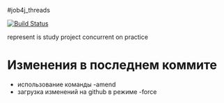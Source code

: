 #job4j_threads

[![Build Status](https://travis-ci.com/WindzR/job4j_threads.svg?branch=master)](https://travis-ci.com/WindzR/job4j_threads)

represent is study project concurrent on practice 

# Изменения в последнем коммите

* использование команды -amend
* загрузка изменений на github в режиме -force